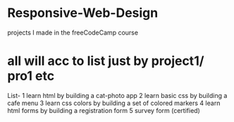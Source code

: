 # Responsive-Web-Design
projects I made in the freeCodeCamp course
# all will acc to list just by project1/ pro1 etc
List-
1 learn html by building a cat-photo app
2 learn basic css by building a cafe menu
3 learn css colors by building a set of colored markers
4 learn html forms by building a registration form
5 survey form (certified)
